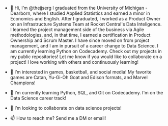 - 👋 Hi, I’m @thejjserg
I graduated from the University of Michigan - Dearborn, where I studied Applied Statistics and earned a minor in Economics and English. After I graduated, I worked as a Product Owner on an Infrastructure Systems Team at Rocket Central's Data Inteligence. I learned the project management side of the business via Agile methodologies, and, in that time, I earned a certification in Product Ownership and Scrum Master. I have since moved on from project management, and I am in pursuit of a career change to Data Science. I am currently learning Python on Codecademy. Check out my projects in my public repositories! Let me know if you would like to collaborate on a project! I love working with others and continuously learning!

  
- 👀 I’m interested in games, basketball, and social media!
  My favorite games are Catan, Yu-Gi-Oh Goat and Edison formats, and Marvel Champions!
- 🌱 I’m currently learning Python, SQL, and Git on Codecademy. I'm on the Data Science career track!
- 💞️ I’m looking to collaborate on data science projects!
- 📫 How to reach me? Send me a DM or email! 

<!---
thejjserg/thejjserg is a ✨ special ✨ repository because its `README.md` (this file) appears on your GitHub profile.
You can click the Preview link to take a look at your changes.
--->
